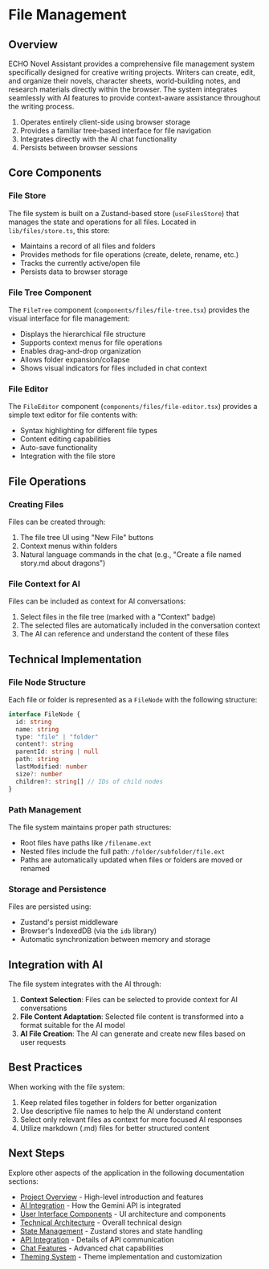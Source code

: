 # File Management

## Overview

ECHO Novel Assistant provides a comprehensive file management system specifically designed for creative writing projects. Writers can create, edit, and organize their novels, character sheets, world-building notes, and research materials directly within the browser. The system integrates seamlessly with AI features to provide context-aware assistance throughout the writing process.
1. Operates entirely client-side using browser storage
2. Provides a familiar tree-based interface for file navigation
3. Integrates directly with the AI chat functionality
4. Persists between browser sessions

## Core Components

### File Store

The file system is built on a Zustand-based store (`useFilesStore`) that manages the state and operations for all files. Located in `lib/files/store.ts`, this store:

- Maintains a record of all files and folders
- Provides methods for file operations (create, delete, rename, etc.)
- Tracks the currently active/open file
- Persists data to browser storage

### File Tree Component

The `FileTree` component (`components/files/file-tree.tsx`) provides the visual interface for file management:

- Displays the hierarchical file structure
- Supports context menus for file operations
- Enables drag-and-drop organization
- Allows folder expansion/collapse
- Shows visual indicators for files included in chat context

### File Editor

The `FileEditor` component (`components/files/file-editor.tsx`) provides a simple text editor for file contents with:

- Syntax highlighting for different file types
- Content editing capabilities
- Auto-save functionality
- Integration with the file store

## File Operations

### Creating Files

Files can be created through:

1. The file tree UI using "New File" buttons
2. Context menus within folders
3. Natural language commands in the chat (e.g., "Create a file named story.md about dragons")

### File Context for AI

Files can be included as context for AI conversations:

1. Select files in the file tree (marked with a "Context" badge)
2. The selected files are automatically included in the conversation context
3. The AI can reference and understand the content of these files

## Technical Implementation

### File Node Structure

Each file or folder is represented as a `FileNode` with the following structure:

```typescript
interface FileNode {
  id: string
  name: string
  type: "file" | "folder"
  content?: string
  parentId: string | null
  path: string
  lastModified: number
  size?: number
  children?: string[] // IDs of child nodes
}
```

### Path Management

The file system maintains proper path structures:

- Root files have paths like `/filename.ext`
- Nested files include the full path: `/folder/subfolder/file.ext`
- Paths are automatically updated when files or folders are moved or renamed

### Storage and Persistence

Files are persisted using:

- Zustand's persist middleware
- Browser's IndexedDB (via the `idb` library)
- Automatic synchronization between memory and storage

## Integration with AI

The file system integrates with the AI through:

1. **Context Selection**: Files can be selected to provide context for AI conversations
2. **File Content Adaptation**: Selected file content is transformed into a format suitable for the AI model
3. **AI File Creation**: The AI can generate and create new files based on user requests

## Best Practices

When working with the file system:

1. Keep related files together in folders for better organization
2. Use descriptive file names to help the AI understand content
3. Select only relevant files as context for more focused AI responses
4. Utilize markdown (.md) files for better structured content

## Next Steps

Explore other aspects of the application in the following documentation sections:

- [Project Overview](01-project-overview.md) - High-level introduction and features
- [AI Integration](03-ai-integration.md) - How the Gemini API is integrated
- [User Interface Components](04-user-interface.md) - UI architecture and components
- [Technical Architecture](05-technical-architecture.md) - Overall technical design
- [State Management](06-state-management.md) - Zustand stores and state handling
- [API Integration](07-api-integration.md) - Details of API communication
- [Chat Features](08-chat-features.md) - Advanced chat capabilities
- [Theming System](09-theming-system.md) - Theme implementation and customization
